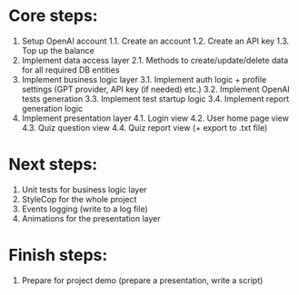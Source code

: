 # Core steps:

1. Setup OpenAI account
   1.1. Create an account
   1.2. Create an API key
   1.3. Top up the balance
2. Implement data access layer
   2.1. Methods to create/update/delete data for all required DB entities
3. Implement business logic layer
   3.1. Implement auth  logic + profile settings (GPT provider, API key (if needed) etc.)
   3.2. Implement OpenAI tests generation
   3.3. Implement test startup logic
   3.4. Implement report generation logic
4. Implement presentation layer
   4.1. Login view
   4.2. User home page view
   4.3. Quiz question view
   4.4. Quiz report view (+ export to .txt file)

# Next steps:

1. Unit tests for business logic layer
2. StyleCop for the whole project
3. Events logging (write to a log file)
4. Animations for the presentation layer

# Finish steps:

1. Prepare for project demo (prepare a presentation, write a script)
